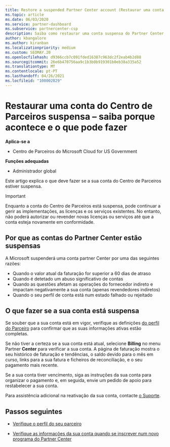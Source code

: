 ```yaml
---
title: Restore a suspended Partner Center account (Restaurar uma conta do Centro de Parceiros suspensa)
ms.topic: article
ms.date: 06/03/2020
ms.service: partner-dashboard
ms.subservice: partnercenter-csp
description: Saiba como restaurar uma conta suspensa do Partner Center, por que a suspensão da conta do Parceiro acontece e como pode usar a sua conta durante a suspensão.
author: kbangalore
ms.author: kiranban
ms.localizationpriority: medium
ms.custom: SEOMAY.20
ms.openlocfilehash: d9366ccb7c091fded16387c963dc2f2eab4b2d88
ms.sourcegitcommit: 26e6b470756aa9c1b3b0b919301b0eb38a335a52
ms.translationtype: MT
ms.contentlocale: pt-PT
ms.lasthandoff: 04/26/2021
ms.locfileid: "108002829"
---
```

# <a name="restore-a-suspended-partner-center-account---learn-why-it-happens-and-what-to-do-about-it"></a>Restaurar uma conta do Centro de Parceiros suspensa – saiba porque acontece e o que pode fazer

**Aplica-se a**

- Centro de Parceiros do Microsoft Cloud for US Government

**Funções adequadas**

- Administrador global

Este artigo explica o que deve fazer se a sua conta do Centro de Parceiros estiver suspensa.

> [!IMPORTANT]  
> Enquanto a conta do Centro de Parceiros está suspensa, pode continuar a gerir as implementações, as licenças e os serviços existentes. No entanto, não poderá autorizar ou revender novas licenças ou serviços até que a conta esteja novamente em conformidade.

## <a name="why-partner-center-accounts-are-suspended"></a>Por que as contas do Partner Center estão suspensas

A Microsoft suspenderá uma conta partner Center por uma das seguintes razões:

- Quando o valor atual da faturação for superior a 60 dias de atraso
- Quando é detetado um abuso significativo de contas
- Quando as questões afetam as operações do fornecedor indireto e impactam negativamente a sua conta (apenas revendedores indiretos)
- Quando o seu perfil de conta está num estado falhado ou rejeitado

## <a name="what-to-do-if-your-account-is-suspended"></a>O que fazer se a sua conta está suspensa

Se souber que a sua conta está em vigor, verifique as definições [do perfil do Parceiro](https://partner.microsoft.com/pcv/accountsettings/partnerprofile) para confirmar que as suas informações ativas estão completas. 

Se não tiver a certeza se a sua conta está atual, selecione **Billing** no menu Partner **Center** para verificar a sua conta. A página de faturação mostra o seu histórico de faturação e tendências, o saldo devido para o mês em curso, links para a sua fatura e ficheiros de reconciliação, e o seu pagamento mais recente.

Se a sua conta tiver vencimento, siga as instruções da sua conta para organizar o pagamento e, em seguida, envie um pedido de apoio para restabelecer a sua conta. 

Para assistência adicional na reativação da sua conta, contacte [o Suporte](https://partner.microsoft.com/dashboard/support/csp/servicerequests/create).

## <a name="next-steps"></a>Passos seguintes

- [Verifique o perfil do seu parceiro](update-your-partner-profile.md)

- [Verifique as informações da sua conta quando se inscrever num novo programa do Partner Center](verification-responses.md)
